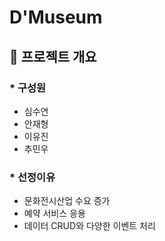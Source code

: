 # D'Museum
## 📌 프로젝트 개요
### * 구성원
* 심수연
* 안재형
* 이유진
* 추민우
### * 선정이유
* 문화전시산업 수요 증가
* 예약 서비스 응용
* 데이터 CRUD와 다양한 이벤트 처리
